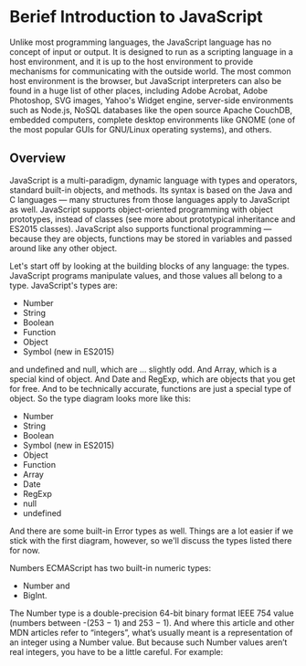 # Berief Introduction to JavaScript

Unlike most programming languages, the JavaScript language has no concept of input or output. It is designed to run as a scripting language in a host environment, and it is up to the host environment to provide mechanisms for communicating with the outside world. The most common host environment is the browser, but JavaScript interpreters can also be found in a huge list of other places, including Adobe Acrobat, Adobe Photoshop, SVG images, Yahoo's Widget engine, server-side environments such as Node.js, NoSQL databases like the open source Apache CouchDB, embedded computers, complete desktop environments like GNOME (one of the most popular GUIs for GNU/Linux operating systems), and others.

## Overview

JavaScript is a multi-paradigm, dynamic language with types and operators, standard built-in objects, and methods. Its syntax is based on the Java and C languages — many structures from those languages apply to JavaScript as well. JavaScript supports object-oriented programming with object prototypes, instead of classes (see more about prototypical inheritance and ES2015 classes). JavaScript also supports functional programming — because they are objects, functions may be stored in variables and passed around like any other object.

Let's start off by looking at the building blocks of any language: the types. JavaScript programs manipulate values, and those values all belong to a type. JavaScript's types are:

- Number
- String
- Boolean
- Function
- Object
- Symbol (new in ES2015)

and undefined and null, which are ... slightly odd. And Array, which is a special kind of object. And Date and RegExp, which are objects that you get for free. And to be technically accurate, functions are just a special type of object. So the type diagram looks more like this:

- Number
- String
- Boolean
- Symbol (new in ES2015)
- Object
- Function
- Array
- Date
- RegExp
- null
- undefined

And there are some built-in Error types as well. Things are a lot easier if we stick with the first diagram, however, so we'll discuss the types listed there for now.

Numbers
ECMAScript has two built-in numeric types: 
- Number and 
- BigInt.

The Number type is a double-precision 64-bit binary format IEEE 754 value (numbers between -(253 − 1) and 253 − 1). And where this article and other MDN articles refer to “integers”, what’s usually meant is a representation of an integer using a Number value. But because such Number values aren’t real integers, you have to be a little careful. For example:
